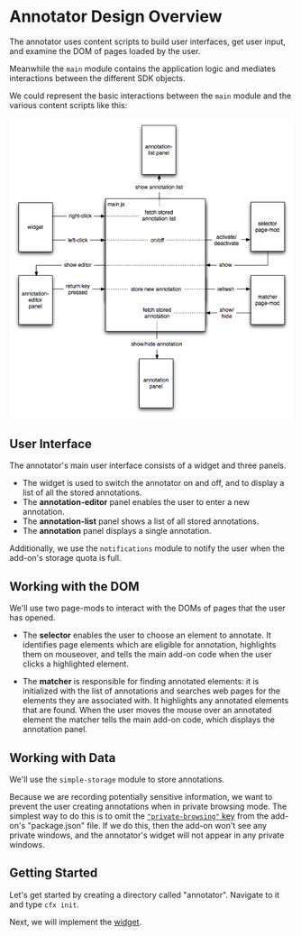 <!-- This Source Code Form is subject to the terms of the Mozilla Public
   - License, v. 2.0. If a copy of the MPL was not distributed with this
   - file, You can obtain one at http://mozilla.org/MPL/2.0/. -->

# Annotator Design Overview #

The annotator uses content scripts to build user interfaces, get user input,
and examine the DOM of pages loaded by the user.

Meanwhile the `main` module contains the application logic and mediates
interactions between the different SDK objects.

We could represent the basic interactions between the `main` module and the
various content scripts like this:

<img class="image-center"
src="static-files/media/annotator/annotator-design.png" alt="Annotator Design">

## User Interface ##

The annotator's main user interface consists of a widget and three panels.

* The widget is used to switch the annotator on and off, and to display a list
of all the stored annotations.
* The **annotation-editor** panel enables the user to enter a new annotation.
* The **annotation-list** panel shows a list of all stored annotations.
* The **annotation** panel displays a single annotation.

Additionally, we use the `notifications` module to notify the user when the
add-on's storage quota is full.

## Working with the DOM ##

We'll use two page-mods to interact with the DOMs of pages that the user has
opened.

* The **selector** enables the user to choose an element to annotate.
It identifies page elements which are eligible for annotation, highlights them
on mouseover, and tells the main add-on code when the user clicks a highlighted
element.

* The **matcher** is responsible for finding annotated elements: it is
initialized with the list of annotations and searches web pages for the
elements they are associated with. It highlights any annotated elements that
are found. When the user moves the mouse over an annotated element
the matcher tells the main add-on code, which displays the annotation panel.

## Working with Data ##

We'll use the `simple-storage` module to store annotations.

Because we are recording potentially sensitive information, we want to prevent
the user creating annotations when in private browsing mode. The simplest way
to do this is to omit the
[`"private-browsing"` key](dev-guide/package-spec.html#permissions) from the
add-on's "package.json" file. If we do this, then the add-on won't see any
private windows, and the annotator's widget will not appear in any private
windows.

## Getting Started ##


Let's get started by creating a directory called "annotator". Navigate to it
and type `cfx init`.

Next, we will implement the
[widget](dev-guide/tutorials/annotator/widget.html).
